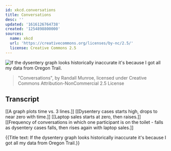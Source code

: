 ```yaml
---
id: xkcd.conversations
title: Conversations
desc: ''
updated: '1616126764738'
created: '1254898800000'
sources:
  name: xkcd
  url: 'https://creativecommons.org/licenses/by-nc/2.5/'
  license: Creative Commons 2.5
---
```

![If the dysentery graph looks historically inaccurate it's because I got all my data from Oregon Trail.](https://imgs.xkcd.com/comics/conversations.png)
> "Conversations", by Randall Munroe, licensed under Creative Commons Attribution-NonCommercial 2.5 License

## Transcript
[[A graph plots time vs. 3 lines.]]
[[Dysentery cases starts high, drops to near zero with time.]]
[[Laptop sales starts at zero, then raises.]]
[[Frequency of conversations in which one participant is on the toilet - falls as dysentery cases falls, then rises again with laptop sales.]]

{{Title text: If the dysentery graph looks historically inaccurate it's because I got all my data from Oregon Trail.}}
